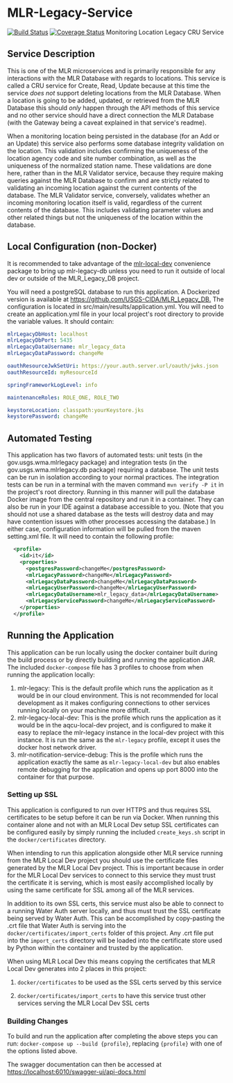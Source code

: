 # MLR-Legacy-Service

[![Build Status](https://travis-ci.org/USGS-CIDA/MLR-Legacy-Service.svg?branch=master)](https://travis-ci.org/USGS-CIDA/MLR-Legacy-Service) [![Coverage Status](https://coveralls.io/repos/github/USGS-CIDA/MLR-Legacy-Service/badge.svg?branch=master)](https://coveralls.io/github/USGS-CIDA/MLR-Legacy-Service?branch=master)
Monitoring Location Legacy CRU Service

## Service Description

This is one of the MLR microservices and is primarily responsible for any interactions with the MLR Database with regards to locations. This service is called a CRU service for Create, Read, Update because at this time the service _does not_ support deleting locations from the MLR Database. When a location is going to be added, updated, or retrieved from the MLR Database this should _only_ happen through the API methods of this service and no other service should have a direct connection the MLR Database (with the Gateway being a caveat explained in that service's readme).

When a monitoring location being persisted in the database (for an Add or an Update) this service also performs some database integrity validation on the location. This validation includes confirming the uniqueness of the location agency code and site number combination, as well as the uniqueness of the normalized station name. These validations are done here, rather than in the MLR Validator service, because they require making queries against the MLR Database to confirm and are strictly related to validating an incoming location against the current contents of the database. The MLR Validator service, conversely, validates whether an incoming monitoring location itself is valid, regardless of the current contents of the database. This includes validating parameter values and other related things but not the uniqueness of the location within the database.

## Local Configuration (non-Docker)

It is recommended to take advantage of the [mlr-local-dev](https://github.com/USGS-CIDA/mlr-local-dev) convenience package to bring up mlr-legacy-db unless you need to run it outside of local dev or outside of the MLR_Legacy_DB project.

You will need a postgreSQL database to run this application. A Dockerized version is available at <https://github.com/USGS-CIDA/MLR_Legacy_DB.>
The configuration is located in src/main/results/application.yml. You will need to create an application.yml file in your local project's root directory to provide the variable values. It should contain:

```yaml
mlrLegacyDbHost: localhost
mlrLegacyDbPort: 5435
mlrLegacyDataUsername: mlr_legacy_data
mlrLegacyDataPassword: changeMe

oauthResourceJwkSetUri: https://your.auth.server.url/oauth/jwks.json
oauthResourceId: myResourceId

springFrameworkLogLevel: info

maintenanceRoles: ROLE_ONE, ROLE_TWO

keystoreLocation: classpath:yourKeystore.jks
keystorePassword: changeMe
```

## Automated Testing

This application has two flavors of automated tests: unit tests (in the gov.usgs.wma.mlrlegacy package) and integration tests (in the gov.usgs.wma.mlrlegacy.db package) requiring a database. The unit tests can be run in isolation according to your normal practices.
The integration tests can be run in a terminal with the maven command ```mvn verify -P it``` in the project's root directory. Running in this manner will pull the database Docker image from the central repository and run it in a container.
They can also be run in your IDE against a database accessible to you. (Note that you should not use a shared database as the tests will destroy data and may have contention issues with other processes accessing the database.)
In either case, configuration information will be pulled from the maven setting.xml file. It will need to contain the following profile:

```xml
  <profile>
    <id>it</id>
    <properties>
      <postgresPassword>changeMe</postgresPassword>
      <mlrLegacyPassword>changeMe</mlrLegacyPassword>
      <mlrLegacyDataPassword>changeMe</mlrLegacyDataPassword>
      <mlrLegacyUserPassword>changeMe</mlrLegacyUserPassword>
      <mlrLegacyDataUsername>mlr_legacy_data</mlrLegacyDataUsername>
      <mlrLegacyServicePassword>changeMe</mlrLegacyServicePassword>
    </properties>
  </profile>
```

## Running the Application

This application can be run locally using the docker container built during the build process or by directly building and running the application JAR. The included `docker-compose` file has 3 profiles to choose from when running the application locally:

1. mlr-legacy: This is the default profile which runs the application as it would be in our cloud environment. This is not recommended for local development as it makes configuring connections to other services running locally on your machine more difficult.
2. mlr-legacy-local-dev: This is the profile which runs the application as it would be in the aqcu-local-dev project, and is configured to make it easy to replace the mlr-legacy instance in the local-dev project with this instance. It is run the same as the `mlr-legacy` profile, except it uses the docker host network driver.
3. mlr-notification-service-debug: This is the profile which runs the application exactly the same as `mlr-legacy-local-dev` but also enables remote debugging for the application and opens up port 8000 into the container for that purpose.

### Setting up SSL

This application is configured to run over HTTPS and thus requires SSL certificates to be setup before it can be run via Docker. When running this container alone and not with an MLR Local Dev setup SSL certificates can be configured easily by simply running the included `create_keys.sh` script in the `docker/certificates` directory.

When intending to run this application alongside other MLR service running from the MLR Local Dev project you should use the certificate files generated by the MLR Local Dev project. This is important because in order for the MLR Local Dev services to connect to this service they must trust the certificate it is serving, which is most easily accomplished locally by using the same certificate for SSL among all of the MLR services.

In addition to its own SSL certs, this service must also be able to connect to a running Water Auth server locally, and thus must trust the SSL certificate being served by Water Auth. This can be accomplished by copy-pasting the .crt file that Water Auth is serving into the `docker/certificates/import_certs` folder of this project. Any .crt file put into the `import_certs` directory will be loaded into the certificate store used by Python within the container and trusted by the application.

When using MLR Local Dev this means copying the certificates that MLR Local Dev generates into 2 places in this project:

1. `docker/certificates` to be used as the SSL certs served by this service

2. `docker/certificates/import_certs` to have this service trust other services serving the MLR Local Dev SSL certs

### Building Changes

To build and run the application after completing the above steps you can run: `docker-compose up --build {profile}`, replacing `{profile}` with one of the options listed above.

The swagger documentation can then be accessed at <https://localhost:6010/swagger-ui/api-docs.html>
